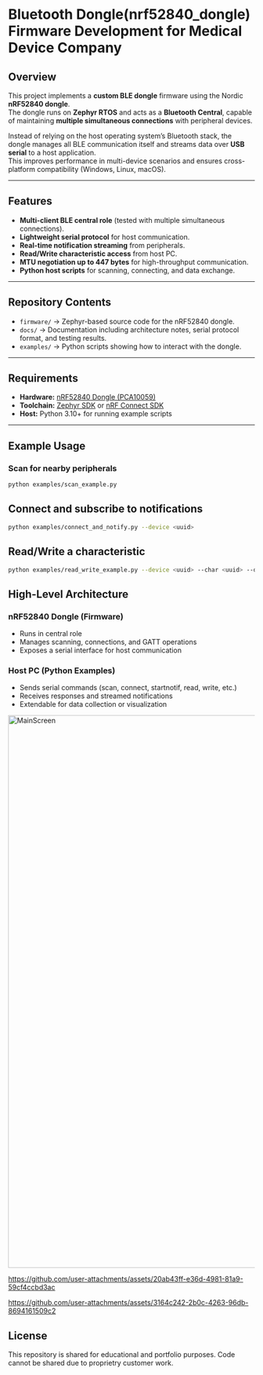 # Bluetooth Dongle(nrf52840_dongle) Firmware Development for Medical Device Company  

## Overview  
This project implements a **custom BLE dongle** firmware using the Nordic **nRF52840 dongle**.  
The dongle runs on **Zephyr RTOS** and acts as a **Bluetooth Central**, capable of maintaining **multiple simultaneous connections** with peripheral devices.  

Instead of relying on the host operating system’s Bluetooth stack, the dongle manages all BLE communication itself and streams data over **USB serial** to a host application.  
This improves performance in multi-device scenarios and ensures cross-platform compatibility (Windows, Linux, macOS).  

---

## Features  
-  **Multi-client BLE central role** (tested with multiple simultaneous connections).  
-  **Lightweight serial protocol** for host communication.  
-  **Real-time notification streaming** from peripherals.  
-  **Read/Write characteristic access** from host PC.  
-  **MTU negotiation up to 447 bytes** for high-throughput communication.  
-  **Python host scripts** for scanning, connecting, and data exchange.  

---

## Repository Contents  
- `firmware/` → Zephyr-based source code for the nRF52840 dongle.  
- `docs/` → Documentation including architecture notes, serial protocol format, and testing results.  
- `examples/` → Python scripts showing how to interact with the dongle.  

---

## Requirements  
- **Hardware:** [nRF52840 Dongle (PCA10059)](https://www.nordicsemi.com/Products/Development-hardware/nRF52840-Dongle)  
- **Toolchain:** [Zephyr SDK](https://docs.zephyrproject.org/latest/getting_started/index.html) or [nRF Connect SDK](https://developer.nordicsemi.com/nRF_Connect_SDK/doc/latest/nrf/getting_started.html)  
- **Host:** Python 3.10+ for running example scripts  

---

## Example Usage  

### Scan for nearby peripherals
```bash
python examples/scan_example.py
```

## Connect and subscribe to notifications
```bash
python examples/connect_and_notify.py --device <uuid>
```

## Read/Write a characteristic
```bash
python examples/read_write_example.py --device <uuid> --char <uuid> --data "1234"
```

## High-Level Architecture

### nRF52840 Dongle (Firmware)
 - Runs in central role
 - Manages scanning, connections, and GATT operations
 - Exposes a serial interface for host communication

### Host PC (Python Examples)
 - Sends serial commands (scan, connect, startnotif, read, write, etc.)
 - Receives responses and streamed notifications
 - Extendable for data collection or visualization


<img width="1916" height="1126" alt="MainScreen" src="https://github.com/user-attachments/assets/2f2cb67e-42de-44eb-8db5-ba3532cd362a" />



https://github.com/user-attachments/assets/20ab43ff-e36d-4981-81a9-59cf4ccbd3ac




https://github.com/user-attachments/assets/3164c242-2b0c-4263-96db-8694161509c2





## License
This repository is shared for educational and portfolio purposes.
Code cannot be shared due to proprietry customer work.

